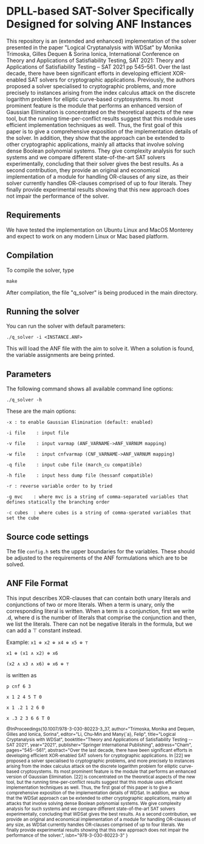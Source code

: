 # DPLL-based SAT-Solver Specifically Designed for solving ANF Instances

This repository is an (extended and enhanced) implementation of the solver presented in the paper "Logical Cryptanalysis with WDSat" by Monika Trimoska, Gilles Dequen & Sorina Ionica, International Conference on Theory and Applications of Satisfiability Testing, SAT 2021: Theory and Applications of Satisfiability Testing – SAT 2021 pp 545–561. Over the last decade, there have been significant efforts in developing efficient XOR-enabled SAT solvers for cryptographic applications. Previously, the authors proposed a solver specialised to cryptographic problems, and more precisely to instances arising from the index calculus attack on the discrete logarithm problem for elliptic curve-based cryptosystems. Its most prominent feature is the module that performs an enhanced version of Gaussian Elimination is concentrated on the theoretical aspects of the new tool, but the running time-per-conflict results suggest that this module uses efficient implementation techniques as well. Thus, the first goal of this paper is to give a comprehensive exposition of the implementation details of the solver. In addition, they show that the approach can be extended to other cryptographic applications, mainly all attacks that involve solving dense Boolean polynomial systems. They give complexity analysis for such systems and we compare different state-of-the-art SAT solvers experimentally, concluding that their solver gives the best results. As a second contribution, they provide an original and economical implementation of a module for handling OR-clauses of any size, as their solver currently handles OR-clauses comprised of up to four literals. They finally provide experimental results showing that this new approach does not impair the performance of the solver.

## Requirements

We have tested the implementation on Ubuntu Linux and MacOS Monterey and expect to work on any modern Linux or Mac based platform. 

## Compilation

To compile the solver, type

```make``` 


After compilation, the file "q_solver" is being produced in the main directory.

## Running the solver

You can run the solver with default parameters:

```./q_solver -i <INSTANCE.ANF>```

This will load the ANF file with the aim to solve it. When a solution is found, the variable assignments are being printed.

## Parameters

The following command shows all available command line options:

```./q_solver -h```

These are the main options:

```-x : to enable Gaussian Elimination (default: enabled)```

```-i file    : input file```

```-v file    : input varmap (ANF_VARNAME->ANF_VARNUM mapping)```

```-w file    : input cnfvarmap (CNF_VARNAME->ANF_VARNUM mapping)```

```-q file    : input cube file (march_cu compatible)```

```-h file    : input hess dump file (hessanf compatible)```

```-r : reverse variable order to by tried```

```-g mvc    : where mvc is a string of comma-separated variables that defines statically the branching order```

```-c cubes  : where cubes is a string of comma-sperated variables that set the cube```


## Source code settings

The file ```config.h``` sets the upper boundaries for the variables. These should be adjusted to the requirements of the ANF formulations which are to be solved. 

## ANF File Format

This input describes XOR-clauses that can contain both unary literals and conjunctions of two or more literals. When a term is unary, only the corresponding literal is written. When a term is a conjunction, first we write .d, where d is the number of literals that comprise the conjunction and then, we list the literals. There can not be negative literals in the formula, but we can add a ⊤ constant instead.

Example:
```x1 ⊕ x2 ⊕ x4 ⊕ x5 ⊕ ⊤```

```x1 ⊕ (x1 ∧ x2) ⊕ x6```

```(x2 ∧ x3 ∧ x6) ⊕ x6 ⊕ ⊤```

is written as

```p cnf 6 3```

```x 1 2 4 5 T 0```

```x 1 .2 1 2 6 0```

```x .3 2 3 6 6 T 0```

<sub>@InProceedings{10.1007/978-3-030-80223-3_37,
author="Trimoska, Monika
and Dequen, Gilles
and Ionica, Sorina",
editor="Li, Chu-Min
and Many{\`a}, Felip",
title="Logical Cryptanalysis with WDSat",
booktitle="Theory and Applications of Satisfiability Testing -- SAT 2021",
year="2021",
publisher="Springer International Publishing",
address="Cham",
pages="545--561",
abstract="Over the last decade, there have been significant efforts in developing efficient XOR-enabled SAT solvers for cryptographic applications. In [22] we proposed a solver specialised to cryptographic problems, and more precisely to instances arising from the index calculus attack on the discrete logarithm problem for elliptic curve-based cryptosystems. Its most prominent feature is the module that performs an enhanced version of Gaussian Elimination. [22] is concentrated on the theoretical aspects of the new tool, but the running time-per-conflict results suggest that this module uses efficient implementation techniques as well. Thus, the first goal of this paper is to give a comprehensive exposition of the implementation details of WDSat. In addition, we show that the WDSat approach can be extended to other cryptographic applications, mainly all attacks that involve solving dense Boolean polynomial systems. We give complexity analysis for such systems and we compare different state-of-the-art SAT solvers experimentally, concluding that WDSat gives the best results. As a second contribution, we provide an original and economical implementation of a module for handling OR-clauses of any size, as WDSat currently handles OR-clauses comprised of up to four literals. We finally provide experimental results showing that this new approach does not impair the performance of the solver.",
isbn="978-3-030-80223-3"
}</sub>